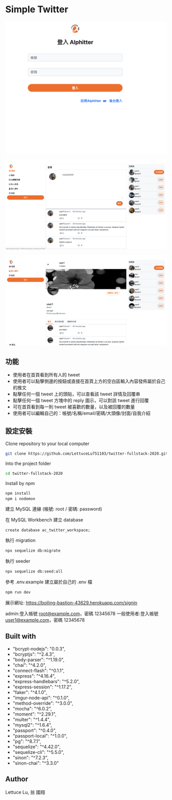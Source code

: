 # Simple Twitter

![page_1](./loginv1.png)

![page_2](./indexv1.png)

![page_3](./userv1.png)


## 功能
* 使用者在首頁看到所有人的 tweet
* 使用者可以點擊側邊的按鈕或直接在首頁上方的空白區輸入內容發佈屬於自己的推文
* 點擊任何一個 tweet 上的頭貼，可以查看該 tweet 詳情及回覆串
* 點擊任何一個 tweet 方塊中的 reply 圖示，可以對該 tweet 進行回覆
* 可在首頁看到每一則 tweet 被喜歡的數量，以及被回覆的數量
* 使用者可以編輯自己的：帳號/名稱/email/密碼/大頭像/封面/自我介紹

## 設定安裝

Clone repository to your local computer

```bash
git clone https://github.com/LettuceLu751103/twitter-fullstack-2020.git
```

Into the project folder

```bash
cd twitter-fullstack-2020
```

Install by npm

```bash
npm install
npm i nodemon
```

建立 MySQL 連線 (帳號: root / 密碼: password)

在 MySQL Workbench 建立 database

```
create database ac_twitter_workspace;
```

執行 migration

```bash
npx sequelize db:migrate
```

執行 seeder

```bash
npx sequelize db:seed:all
```

參考 .env.example 建立屬於自己的 .env 檔

```bash
npm run dev
```

展示網址: https://boiling-bastion-43629.herokuapp.com/signin

admin:登入帳號 root@example.com，密碼 12345678
一般使用者:登入帳號 user1@example.com，密碼 12345678


## Built with
* "bcrypt-nodejs": "0.0.3",
* "bcryptjs": "^2.4.3",
* "body-parser": "^1.19.0",
* "chai": "^4.2.0",
* "connect-flash": "^0.1.1",
* "express": "^4.16.4",
* "express-handlebars": "^5.2.0",
* "express-session": "^1.17.2",
* "faker": "^4.1.0",
* "imgur-node-api": "^0.1.0",
* "method-override": "^3.0.0",
* "mocha": "^6.0.2",
* "moment": "^2.29.1",
* "multer": "^1.4.4",
* "mysql2": "^1.6.4",
* "passport": "^0.4.0",
* "passport-local": "^1.0.0",
* "pg": "^8.7.1",
* "sequelize": "^4.42.0",
* "sequelize-cli": "^5.5.0",
* "sinon": "^7.2.3",
* "sinon-chai": "^3.3.0"


## Author
Lettuce Lu, 翁 國翔
